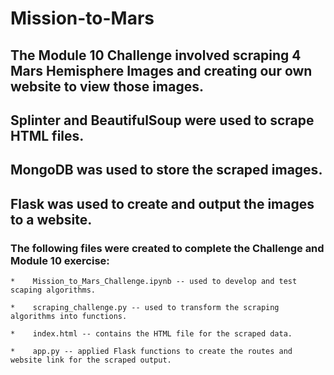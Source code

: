 # Mission-to-Mars

## The Module 10 Challenge involved scraping 4 Mars Hemisphere Images and creating our own website to view those images.


## Splinter and BeautifulSoup were used to scrape HTML files. 


## MongoDB was used to store the scraped images.


## Flask was used to create and output the images to a website.






### The following files were created to complete the Challenge and Module 10 exercise:

    *    Mission_to_Mars_Challenge.ipynb -- used to develop and test scaping algorithms.

    *    scraping_challenge.py -- used to transform the scraping algorithms into functions.

    *    index.html -- contains the HTML file for the scraped data.

    *    app.py -- applied Flask functions to create the routes and website link for the scraped output.

